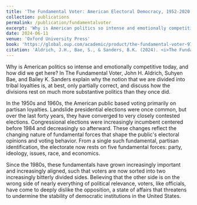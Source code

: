 ```yaml
---
title: 'The Fundamental Voter: American Electoral Democracy, 1952-2020'
collection: publications
permalink: /publication/fundamentalvoter
excerpt: 'Why is American politics so intense and emotionally competitive today, and how did we get here? In The Fundamental Voter, we explain why the notion that we are divided into tribal loyalties is, at best, only partially correct, and discuss how the divisions rest on much more substantive politics than they once did.'
date: 2024-06-11
venue: 'Oxford University Press'
book: 'https://global.oup.com/academic/product/the-fundamental-voter-9780197745489?cc=us&lang=en&'
citation: 'Aldrich, J.H., Bae, S., & Sanders, B.K. (2024). <i>The Fundamental Voter: American Electoral Democracy, 1952-2020</i>, Oxford University Press.' 
---
```


Why is American politics so intense and emotionally competitive today, and how did we get here? In The Fundamental Voter, John H. Aldrich, Suhyen Bae, and Bailey K. Sanders explain why the notion that we are divided into tribal loyalties is, at best, only partially correct, and discuss how the divisions rest on much more substantive politics than they once did.

In the 1950s and 1960s, the American public based voting primarily on partisan loyalties. Landslide presidential elections were once common, but over the last forty years, they have converged to very closely contested elections. Congressional elections were increasingly incumbent centered before 1984 and decreasingly so afterward. These changes reflect the changing nature of fundamental forces that shape the public's electoral opinions and voting behavior. From a single such fundamental, partisan identification, the electorate now rests on five fundamental forces: party, ideology, issues, race, and economics.

Since the 1980s, these fundamentals have grown increasingly important and increasingly aligned, such that voters are now sorted into two increasingly bitterly divided sides. Believing that the other side is on the wrong side of nearly everything of political relevance, voters, like officials, have come to deeply dislike the opposition, a state of affairs that threatens to undermine the stability of democratic institutions in the United States.
